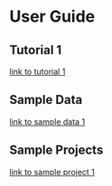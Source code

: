 # User Guide
<!-- Narrative Instructions on how to use the product/platform -->
<!-- Replace all of the titles with relevant titles -->

## Tutorial 1
<!-- e.g. starting a new project (change title per project and give good name) -->
[link to tutorial 1](tutorial1.md)

## Sample Data
<!-- Links to sample data used in examples -->
[link to sample data 1]()

## Sample Projects
<!-- Sample projects utilising the product or platform -->
[link to sample project 1]()
